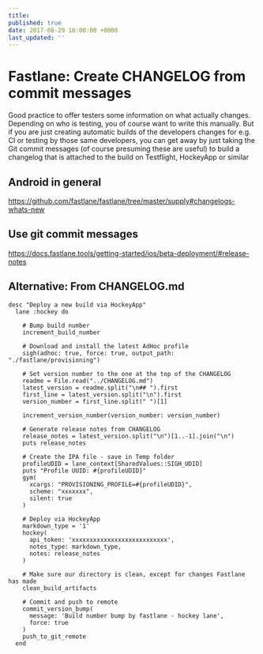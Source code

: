 ```yaml
---
title: 
published: true
date: 2017-08-29 16:00:00 +0000
last_updated: ''
---
```

# Fastlane: Create CHANGELOG from commit messages

Good practice to offer testers some information on what actually changes. Depending on who is testing, you of course want to write this manually. But if you are just creating automatic builds of the developers changes for e.g. CI or testing by those same developers, you can get away by just taking the Git commit messages (of course presuming these are useful) to build a changelog that is attached to the build on Testflight, HockeyApp or similar


## Android in general

https://github.com/fastlane/fastlane/tree/master/supply#changelogs-whats-new


## Use git commit messages

https://docs.fastlane.tools/getting-started/ios/beta-deployment/#release-notes


## Alternative: From CHANGELOG.md

```
desc "Deploy a new build via HockeyApp"
  lane :hockey do

    # Bump build number
    increment_build_number

    # Download and install the latest AdHoc profile
    sigh(adhoc: true, force: true, output_path: "./fastlane/provisioning")

    # Set version number to the one at the top of the CHANGELOG
    readme = File.read("../CHANGELOG.md")
    latest_version = readme.split("\n## ").first
    first_line = latest_version.split("\n").first
    version_number = first_line.split(" ")[1]

    increment_version_number(version_number: version_number)

    # Generate release notes from CHANGELOG
    release_notes = latest_version.split("\n")[1..-1].join("\n")
    puts release_notes

    # Create the IPA file - save in Temp folder
    profileUDID = lane_context[SharedValues::SIGH_UDID]
    puts "Profile UUID: #{profileUDID}"
    gym(
      xcargs: "PROVISIONING_PROFILE=#{profileUDID}",
      scheme: "xxxxxxx",
      silent: true
    )

    # Deploy via HockeyApp
    markdown_type = '1'
    hockey(
      api_token: 'xxxxxxxxxxxxxxxxxxxxxxxxxxx',
      notes_type: markdown_type,
      notes: release_notes
    )

    # Make sure our directory is clean, except for changes Fastlane has made
    clean_build_artifacts

    # Commit and push to remote
    commit_version_bump(
      message: 'Build number bump by fastlane - hockey lane',
      force: true
    )
    push_to_git_remote
  end
```